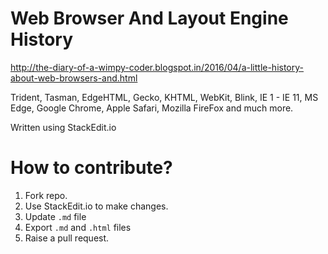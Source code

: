 # Web Browser And Layout Engine History

http://the-diary-of-a-wimpy-coder.blogspot.in/2016/04/a-little-history-about-web-browsers-and.html

Trident, Tasman, EdgeHTML, Gecko, KHTML, WebKit, Blink, IE 1 - IE 11, MS Edge, Google Chrome, Apple Safari, Mozilla FireFox and much more.

Written using StackEdit.io

# How to contribute?

1. Fork repo.
2. Use StackEdit.io to make changes.
3. Update `.md` file
4. Export `.md` and `.html` files
5. Raise a pull request.
